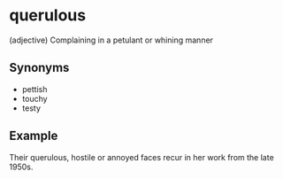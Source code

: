 # querulous

(adjective) Complaining in a petulant or whining manner

## Synonyms

+ pettish
+ touchy
+ testy

## Example

Their querulous, hostile or annoyed faces recur in her work from the late 1950s.

